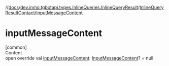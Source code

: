 //[docs](../../../index.md)/[dev.inmo.tgbotapi.types.InlineQueries.InlineQueryResult](../index.md)/[InlineQueryResultContact](index.md)/[inputMessageContent](input-message-content.md)



# inputMessageContent  
[common]  
Content  
open override val [inputMessageContent](input-message-content.md): [InputMessageContent](../../dev.inmo.tgbotapi.types.InlineQueries.abstracts/-input-message-content/index.md)? = null  



